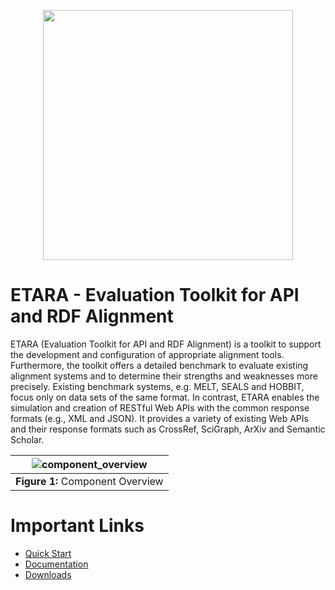 <p align="center">
  <img width="400" height="auto" src="https://github.com/ETARA-Benchmark-System/.github/assets/4719393/498ff87b-a3cb-43d2-ac45-bd5a161bdf1f">
</p>

# ETARA - Evaluation Toolkit for API and RDF Alignment
ETARA (Evaluation Toolkit for API and RDF Alignment) is a toolkit to support the development and configuration of appropriate alignment tools. Furthermore, the toolkit offers a detailed benchmark to evaluate existing alignment systems and to determine their strengths and weaknesses more precisely. Existing benchmark systems, e.g. MELT, SEALS and HOBBIT, focus only on data sets of the same format. In contrast, ETARA enables the simulation and creation of RESTful Web APIs with the common response formats (e.g., XML and JSON). It provides a variety of existing Web APIs and their response formats such as CrossRef, SciGraph, ArXiv and Semantic Scholar.

| ![component_overview](https://github.com/ETARA-Benchmark-System/.github/assets/4719393/c2f9400b-d192-4726-a0aa-0fb4f8e75e32) |
|:--:| 
| **Figure 1:** Component Overview |

# Important Links
* [Quick Start](https://github.com/ETARA-Benchmark-System/.github/blob/main/profile/quick-start.md)
* [Documentation](https://github.com/ETARA-Benchmark-System/.github/blob/main/profile/documentation.md)
* [Downloads](https://github.com/ETARA-Benchmark-System/.github/blob/main/profile/downloads.md)

